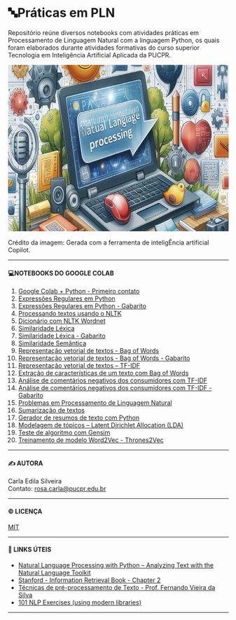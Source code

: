 # 🔤Práticas em PLN
Repositório reúne diversos notebooks com atividades práticas em Processamento de Linguagem Natural com a linguagem Python, os quais foram elaborados durante atividades formativas do curso superior Tecnologia em Inteligência Artificial Aplicada da PUCPR.

<p align='center'>
  <img src='https://github.com/rosacarla/Praticas-em-PLN/blob/main/images/nlp-header.jpeg' height=380 width=880> 
</p>  
Crédito da imagem: Gerada com a ferramenta de inteligÊncia artificial Copilot.  

---  

#### 💻NOTEBOOKS DO GOOGLE COLAB

1. [Google Colab + Python - Primeiro contato](https://github.com/rosacarla/Praticas-em-PLN/blob/main/notebooks-python-nlp/S1_PLN_PUCPR_Google_Colab_Python.ipynb)
2. [Expressões Regulares em Python](https://github.com/rosacarla/Praticas-em-PLN/blob/main/notebooks-python-nlp/S2_Expressoes_regulares_em_Python.ipynb)
3. [Expressões Regulares em Python - Gabarito](https://github.com/rosacarla/Praticas-em-PLN/blob/main/notebooks-python-nlp/S2_Expressoes_regulares_em_Python%5BGabarito%5D.ipynb)
4. [Processando textos usando o NLTK](https://github.com/rosacarla/Praticas-em-PLN/blob/main/notebooks-python-nlp/S2_Processando_textos_usando_o_NLTK.ipynb)
5. [Dicionário com NLTK Wordnet](https://github.com/rosacarla/Praticas-em-PLN/blob/main/notebooks-python-nlp/S3_Dicionario_NLTK_wordnet.ipynb)
6. [Similaridade Léxica](https://github.com/rosacarla/Praticas-em-PLN/blob/main/notebooks-python-nlp/S3_Similaridade_Lexica.ipynb)
7. [Similaridade Léxica - Gabarito](https://github.com/rosacarla/Praticas-em-PLN/blob/main/notebooks-python-nlp/S3_Similaridade_L%C3%A9xica_%5BGABARITO%5D.ipynb)
8. [Similaridade Semântica](https://github.com/rosacarla/Praticas-em-PLN/blob/main/notebooks-python-nlp/S3_Similaridade_Semantica.ipynb)
9. [Representação vetorial de textos - Bag of Words](https://github.com/rosacarla/Praticas-em-PLN/blob/main/notebooks-python-nlp/S4_Representa%C3%A7%C3%A3o_vetorial_de_textos_Bag_of_words.ipynb)
10. [Representação vetorial de textos - Bag of Words - Gabarito](https://github.com/rosacarla/Praticas-em-PLN/blob/main/notebooks-python-nlp/S4_Representa%C3%A7%C3%A3o_vetorial_de_textos_Bag_of_words%5BGABARITO%5D.ipynb)
11. [Representação vetorial de textos – TF-IDF](https://github.com/rosacarla/Praticas-em-PLN/blob/main/notebooks-python-nlp/S4_Representa%C3%A7%C3%A3o_vetorial_de_textos_%E2%80%93_TF_IDF.ipynb)
12. [Extração de características de um texto com Bag of Words](https://github.com/rosacarla/Praticas-em-PLN/blob/main/notebooks-python-nlp/S4_Desafio_BagOfWords_com_comentarios.ipynb)
13. [Análise de comentários negativos dos consumidores com TF-IDF](https://github.com/rosacarla/Praticas-em-PLN/blob/main/notebooks-python-nlp/S4_Desafio_TF_IDF.ipynb)
14. [Análise de comentários negativos dos consumidores com TF-IDF - Gabarito](https://github.com/rosacarla/Praticas-em-PLN/blob/main/notebooks-python-nlp/S4_Desafio_TF_IDF%5BGabarito%5D.ipynb)
15. [Problemas em Processamento de Linguagem Natural](https://github.com/rosacarla/Praticas-em-PLN/blob/main/notebooks-python-nlp/S4_ATIVIDADE_SOMATIVA_1_PLN.ipynb)
16. [Sumarização de textos](https://github.com/rosacarla/Praticas-em-PLN/blob/main/notebooks-python-nlp/S5_PLN_Sumariza%C3%A7%C3%A3o_de_textos.ipynb)
17. [Gerador de resumos de texto com Python](https://github.com/rosacarla/Praticas-em-PLN/blob/main/notebooks-python-nlp/S5_pln_gerador_de_resumos.ipynb)
18. [Modelagem de tópicos – Latent Dirichlet Allocation (LDA)](https://github.com/rosacarla/Praticas-em-PLN/blob/main/notebooks-python-nlp/S5_formativa_pln_Modelagem_de_t%C3%B3picos_LDA.ipynb)
19. [Teste de algoritmo com Gensim](https://github.com/rosacarla/Praticas-em-PLN/blob/main/notebooks-python-nlp/S6_teste_exercicio_gensim.ipynb)
20. [Treinamento de modelo Word2Vec - Thrones2Vec](https://github.com/rosacarla/Praticas-em-PLN/blob/main/notebooks-python-nlp/S6_formativa_pln_Thrones2Vec.ipynb)
---   
#### ✍️ AUTORA  
Carla Edila Silveira  
Contato: rosa.carla@pucpr.edu.br  

---

#### ©️ LICENÇA

[MIT](https://choosealicense.com/licenses/mit/)  

---  

#### 🔗 LINKS ÚTEIS  

- [Natural Language Processing with Python – Analyzing Text with the Natural Language Toolkit](https://www.nltk.org/book/)
- [Stanford - Information Retrieval Book - Chapter 2](https://nlp.stanford.edu/IR-book/)
- [Técnicas de pré-processamento de Texto - Prof. Fernando Vieira da Silva](https://www.kaggle.com/fernandojvdasilva/aplica-es-em-nlp-aula-02)
- [101 NLP Exercises (using modern libraries)](https://www.machinelearningplus.com/nlp/nlp-exercises/)

---  
